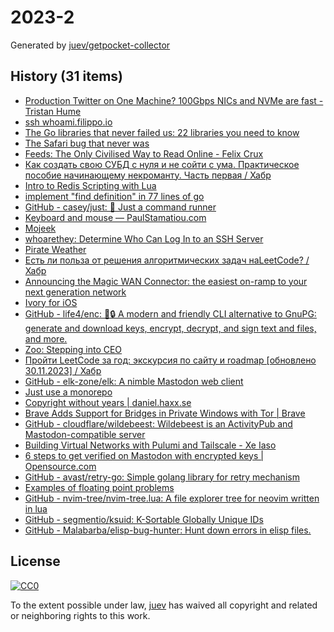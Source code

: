# 2023-2

Generated by [juev/getpocket-collector](https://github.com/juev/getpocket-collector)

## History (31 items)

- [Production Twitter on One Machine? 100Gbps NICs and NVMe are fast - Tristan Hume](https://thume.ca/2023/01/02/one-machine-twitter/)
- [ssh whoami.filippo.io](https://words.filippo.io/dispatches/whoami-updated/)
- [The Go libraries that never failed us: 22 libraries you need to know](https://threedots.tech/post/list-of-recommended-libraries/)
- [The Safari bug that never was](https://obyford.com/posts/the-safari-bug-that-never-was/)
- [Feeds: The Only Civilised Way to Read Online - Felix Crux](https://felixcrux.com/blog/feeds-the-only-civilised-way-to-read-online)
- [Как создать свою СУБД с нуля и не сойти с ума. Практическое пособие начинающему некроманту. Часть первая / Хабр](https://habr.com/ru/articles/709234/)
- [Intro to Redis Scripting with Lua](https://www.novus.com/tech-blog/intro-to-redis-scripting-with-lua)
- [implement "find definition" in 77 lines of go](https://devnonsense.com/posts/find-definition-in-go/)
- [GitHub - casey/just: 🤖 Just a command runner](https://github.com/casey/just)
- [Keyboard and mouse — PaulStamatiou.com](https://paulstamatiou.com/stuff-i-use/keyboard-mouse/)
- [Mojeek](https://www.mojeek.com/)
- [whoarethey: Determine Who Can Log In to an SSH Server](https://www.agwa.name/blog/post/whoarethey)
- [Pirate Weather](http://pirateweather.net/en/latest/)
- [Есть ли польза от решения алгоритмических задач наLeetCode? / Хабр](https://habr.com/ru/articles/709550/)
- [Announcing the Magic WAN Connector: the easiest on-ramp to your next generation network](https://blog.cloudflare.com/magic-wan-connector/)
- [Ivory for iOS](https://tapbots.com/ivory/)
- [GitHub - life4/enc: 🔑🔒 A modern and friendly CLI alternative to GnuPG: generate and download keys, encrypt, decrypt, and sign text and files, and more.](https://github.com/life4/enc)
- [Zoo: Stepping into CEO](https://zoo.dev/blog/stepping-into-ceo)
- [Пройти LeetCode за год: экскурсия по сайту и roadmap [обновлено 30.11.2023] / Хабр](https://habr.com/ru/articles/708570/)
- [GitHub - elk-zone/elk: A nimble Mastodon web client](https://github.com/elk-zone/elk)
- [Just use a monorepo](https://buttondown.email/blog/just-use-a-monorepo)
- [Copyright without years | daniel.haxx.se](https://daniel.haxx.se/blog/2023/01/08/copyright-without-years/)
- [Brave Adds Support for Bridges in Private Windows with Tor | Brave](https://brave.com/tor-bridges/)
- [GitHub - cloudflare/wildebeest: Wildebeest is an ActivityPub and Mastodon-compatible server](https://github.com/cloudflare/wildebeest)
- [Building Virtual Networks with Pulumi and Tailscale - Xe Iaso](https://xeiaso.net/talks/virtual-networks-pulumi-tailscale/)
- [6 steps to get verified on Mastodon with encrypted keys | Opensource.com](https://opensource.com/article/22/12/verified-mastodon-pgp-keyoxide)
- [GitHub - avast/retry-go: Simple golang library for retry mechanism](https://github.com/avast/retry-go)
- [Examples of floating point problems](https://jvns.ca/blog/2023/01/13/examples-of-floating-point-problems/)
- [GitHub - nvim-tree/nvim-tree.lua: A file explorer tree for neovim written in lua](https://github.com/nvim-tree/nvim-tree.lua)
- [GitHub - segmentio/ksuid: K-Sortable Globally Unique IDs](https://github.com/segmentio/ksuid)
- [GitHub - Malabarba/elisp-bug-hunter: Hunt down errors in elisp files.](https://github.com/Malabarba/elisp-bug-hunter)

## License

[![CC0](https://mirrors.creativecommons.org/presskit/buttons/88x31/svg/cc-zero.svg)](https://creativecommons.org/publicdomain/zero/1.0/)

To the extent possible under law, [juev](https://github.com/juev) has waived all copyright and related or neighboring rights to this work.
